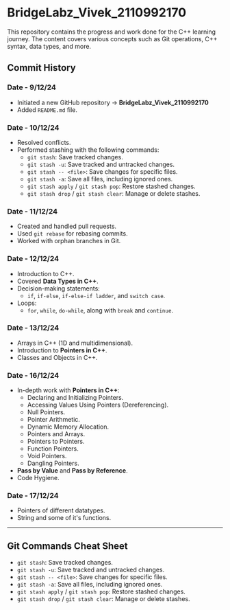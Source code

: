 # BridgeLabz_Vivek_2110992170

This repository contains the progress and work done for the C++ learning journey. The content covers various concepts such as Git operations, C++ syntax, data types, and more.

## Commit History

### Date - 9/12/24
- Initiated a new GitHub repository -> **BridgeLabz_Vivek_2110992170**
- Added `README.md` file.

### Date - 10/12/24
- Resolved conflicts.
- Performed stashing with the following commands:
  - `git stash`: Save tracked changes.
  - `git stash -u`: Save tracked and untracked changes.
  - `git stash -- <file>`: Save changes for specific files.
  - `git stash -a`: Save all files, including ignored ones.
  - `git stash apply` / `git stash pop`: Restore stashed changes.
  - `git stash drop` / `git stash clear`: Manage or delete stashes.

### Date - 11/12/24
- Created and handled pull requests.
- Used `git rebase` for rebasing commits.
- Worked with orphan branches in Git.

### Date - 12/12/24
- Introduction to C++.
- Covered **Data Types in C++**.
- Decision-making statements: 
  - `if`, `if-else`, `if-else-if ladder`, and `switch case`.
- Loops: 
  - `for`, `while`, `do-while`, along with `break` and `continue`.

### Date - 13/12/24
- Arrays in C++ (1D and multidimensional).
- Introduction to **Pointers in C++**.
- Classes and Objects in C++.

### Date - 16/12/24
- In-depth work with **Pointers in C++**:
  - Declaring and Initializing Pointers.
  - Accessing Values Using Pointers (Dereferencing).
  - Null Pointers.
  - Pointer Arithmetic.
  - Dynamic Memory Allocation.
  - Pointers and Arrays.
  - Pointers to Pointers.
  - Function Pointers.
  - Void Pointers.
  - Dangling Pointers.
- **Pass by Value** and **Pass by Reference**.
- Code Hygiene.

### Date - 17/12/24
- Pointers of different datatypes.
- String and some of it's functions.



---

## Git Commands Cheat Sheet

- `git stash`: Save tracked changes.
- `git stash -u`: Save tracked and untracked changes.
- `git stash -- <file>`: Save changes for specific files.
- `git stash -a`: Save all files, including ignored ones.
- `git stash apply` / `git stash pop`: Restore stashed changes.
- `git stash drop` / `git stash clear`: Manage or delete stashes.
